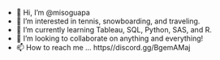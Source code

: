 - 👋 Hi, I’m @misoguapa
- 👀 I’m interested in tennis, snowboarding, and traveling.
- 🌱 I’m currently learning Tableau, SQL, Python, SAS, and R.
- 💞️ I’m looking to collaborate on anything and everything!
- 📫 How to reach me ... https//discord.gg/BgemAMaj

<!---
misoguapa/misoguapa is a ✨ special ✨ repository because its `README.md` (this file) appears on your GitHub profile.
You can click the Preview link to take a look at your changes.
--->

